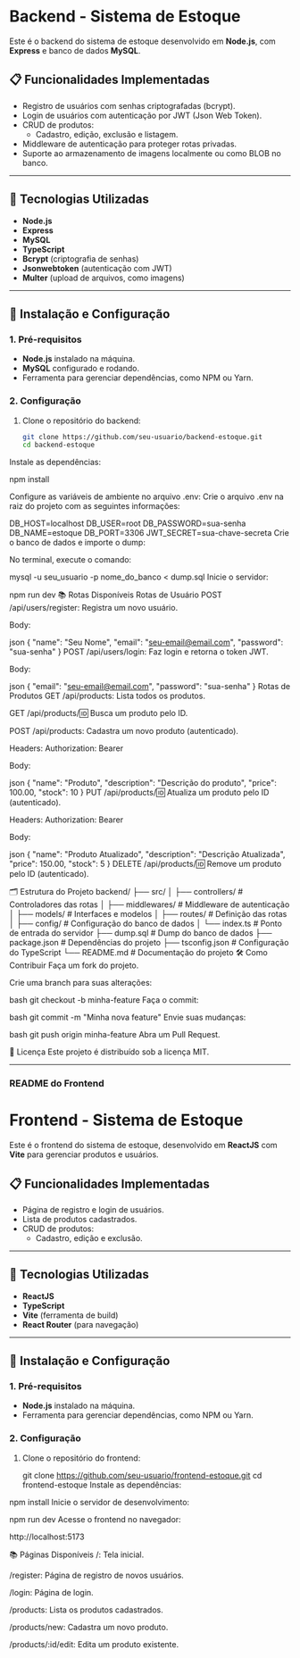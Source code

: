 # Backend - Sistema de Estoque

Este é o backend do sistema de estoque desenvolvido em **Node.js**, com **Express** e banco de dados **MySQL**.

## 📋 Funcionalidades Implementadas
- Registro de usuários com senhas criptografadas (bcrypt).
- Login de usuários com autenticação por JWT (Json Web Token).
- CRUD de produtos:
  - Cadastro, edição, exclusão e listagem.
- Middleware de autenticação para proteger rotas privadas.
- Suporte ao armazenamento de imagens localmente ou como BLOB no banco.

---

## 🚀 Tecnologias Utilizadas
- **Node.js**
- **Express**
- **MySQL**
- **TypeScript**
- **Bcrypt** (criptografia de senhas)
- **Jsonwebtoken** (autenticação com JWT)
- **Multer** (upload de arquivos, como imagens)

---

## 🔧 Instalação e Configuração

### **1. Pré-requisitos**
- **Node.js** instalado na máquina.
- **MySQL** configurado e rodando.
- Ferramenta para gerenciar dependências, como NPM ou Yarn.

### **2. Configuração**
1. Clone o repositório do backend:
   ```bash
   git clone https://github.com/seu-usuario/backend-estoque.git
   cd backend-estoque

Instale as dependências:

npm install

Configure as variáveis de ambiente no arquivo .env: Crie o arquivo .env na raiz do projeto com as seguintes informações:

DB_HOST=localhost
DB_USER=root
DB_PASSWORD=sua-senha
DB_NAME=estoque
DB_PORT=3306
JWT_SECRET=sua-chave-secreta
Crie o banco de dados e importe o dump:

No terminal, execute o comando:


mysql -u seu_usuario -p nome_do_banco < dump.sql
Inicie o servidor:


npm run dev
📚 Rotas Disponíveis
Rotas de Usuário
POST /api/users/register: Registra um novo usuário.

Body:

json
{
  "name": "Seu Nome",
  "email": "seu-email@email.com",
  "password": "sua-senha"
}
POST /api/users/login: Faz login e retorna o token JWT.

Body:

json
{
  "email": "seu-email@email.com",
  "password": "sua-senha"
}
Rotas de Produtos
GET /api/products: Lista todos os produtos.

GET /api/products/:id: Busca um produto pelo ID.

POST /api/products: Cadastra um novo produto (autenticado).

Headers: Authorization: Bearer <token>

Body:

json
{
  "name": "Produto",
  "description": "Descrição do produto",
  "price": 100.00,
  "stock": 10
}
PUT /api/products/:id: Atualiza um produto pelo ID (autenticado).

Headers: Authorization: Bearer <token>

Body:

json
{
  "name": "Produto Atualizado",
  "description": "Descrição Atualizada",
  "price": 150.00,
  "stock": 5
}
DELETE /api/products/:id: Remove um produto pelo ID (autenticado).

🗂 Estrutura do Projeto
backend/
├── src/
│   ├── controllers/       # Controladores das rotas
│   ├── middlewares/       # Middleware de autenticação
│   ├── models/            # Interfaces e modelos
│   ├── routes/            # Definição das rotas
│   ├── config/            # Configuração do banco de dados
│   └── index.ts           # Ponto de entrada do servidor
├── dump.sql               # Dump do banco de dados
├── package.json           # Dependências do projeto
├── tsconfig.json          # Configuração do TypeScript
└── README.md              # Documentação do projeto
🛠 Como Contribuir
Faça um fork do projeto.

Crie uma branch para suas alterações:

bash
git checkout -b minha-feature
Faça o commit:

bash
git commit -m "Minha nova feature"
Envie suas mudanças:

bash
git push origin minha-feature
Abra um Pull Request.

📝 Licença
Este projeto é distribuído sob a licença MIT.


---

### **README do Frontend**

# Frontend - Sistema de Estoque

Este é o frontend do sistema de estoque, desenvolvido em **ReactJS** com **Vite** para gerenciar produtos e usuários.

## 📋 Funcionalidades Implementadas
- Página de registro e login de usuários.
- Lista de produtos cadastrados.
- CRUD de produtos:
  - Cadastro, edição e exclusão.

---

## 🚀 Tecnologias Utilizadas
- **ReactJS**
- **TypeScript**
- **Vite** (ferramenta de build)
- **React Router** (para navegação)

---

## 🔧 Instalação e Configuração

### **1. Pré-requisitos**
- **Node.js** instalado na máquina.
- Ferramenta para gerenciar dependências, como NPM ou Yarn.

### **2. Configuração**
1. Clone o repositório do frontend:
   
   git clone https://github.com/seu-usuario/frontend-estoque.git
   cd frontend-estoque
Instale as dependências:

npm install
Inicie o servidor de desenvolvimento:

npm run dev
Acesse o frontend no navegador:

http://localhost:5173

📚 Páginas Disponíveis
/: Tela inicial.

/register: Página de registro de novos usuários.

/login: Página de login.

/products: Lista os produtos cadastrados.

/products/new: Cadastra um novo produto.

/products/:id/edit: Edita um produto existente.

